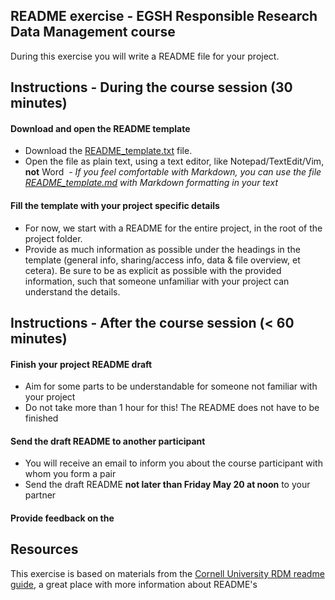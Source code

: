 ## README exercise - EGSH Responsible Research Data Management course

During this exercise you will write a README file for your project.  

## Instructions -  During the course session (30 minutes)
#### Download and open the README template
- Download the [README_template.txt](https://github.com/eduardklap/readme-exercise/files/8715518/README_template.txt)
file. 
- Open the file as plain text, using a text editor, like Notepad/TextEdit/Vim, **not** Word 
_- If you feel comfortable with Markdown, you can use the file [README_template.md](https://github.com/eduardklap/readme-exercise/files/8715526/README_template.md) with Markdown formatting in your text_
#### Fill the template with your project specific details
- For now, we start with a README for the entire project, in the root of the project folder.
- Provide as much information as possible under the headings in the template (general info, sharing/access info, data & file overview, et cetera). Be sure to be as explicit as possible with the provided information, such that someone unfamiliar with your project can understand the details.

## Instructions - After the course session (< 60 minutes)
#### Finish your project README draft
- Aim for some parts to be understandable for someone not familiar with your project
- Do not take more than 1 hour for this! The README does not have to be finished
#### Send the draft README to another participant
- You will receive an email to inform you about the course participant with whom you form a pair
- Send the draft README **not later than Friday May 20 at noon** to your partner
#### Provide feedback on the 

## Resources
This exercise is based on materials from the [Cornell University RDM readme guide](https://data.research.cornell.edu/content/readme), a great place with more information about README's
